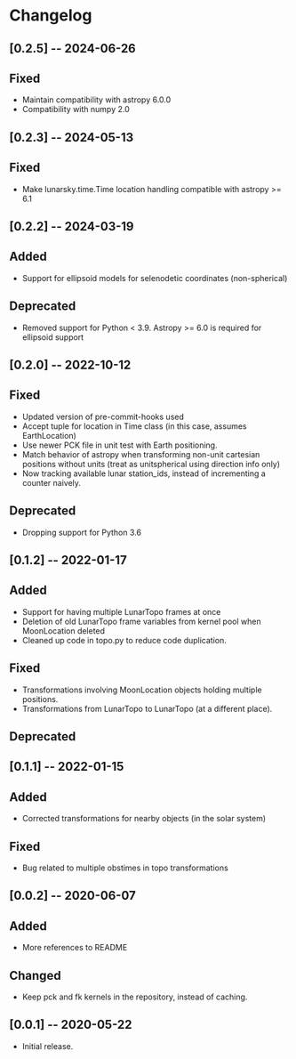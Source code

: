 # Changelog


## [0.2.5] -- 2024-06-26

## Fixed
- Maintain compatibility with astropy 6.0.0
- Compatibility with numpy 2.0


## [0.2.3] -- 2024-05-13

## Fixed
- Make lunarsky.time.Time location handling compatible with astropy >= 6.1

## [0.2.2] -- 2024-03-19

## Added
- Support for ellipsoid models for selenodetic coordinates (non-spherical)

## Deprecated
- Removed support for Python < 3.9. Astropy >= 6.0 is required for ellipsoid support

## [0.2.0] -- 2022-10-12

## Fixed
- Updated version of pre-commit-hooks used
- Accept tuple for location in Time class (in this case, assumes EarthLocation)
- Use newer PCK file in unit test with Earth positioning.
- Match behavior of astropy when transforming non-unit cartesian positions without units (treat as unitspherical using direction info only)
- Now tracking available lunar station_ids, instead of incrementing a counter naively.

## Deprecated
- Dropping support for Python 3.6

## [0.1.2] -- 2022-01-17

## Added
- Support for having multiple LunarTopo frames at once
- Deletion of old LunarTopo frame variables from kernel pool when MoonLocation deleted
- Cleaned up code in topo.py to reduce code duplication.

## Fixed
- Transformations involving MoonLocation objects holding multiple positions.
- Transformations from LunarTopo to LunarTopo (at a different place).

## Deprecated

## [0.1.1] -- 2022-01-15

## Added
- Corrected transformations for nearby objects (in the solar system)

## Fixed
- Bug related to multiple obstimes in topo transformations

## [0.0.2] -- 2020-06-07

## Added
- More references to README

## Changed
- Keep pck and fk kernels in the repository, instead of caching.

## [0.0.1] -- 2020-05-22
- Initial release.
